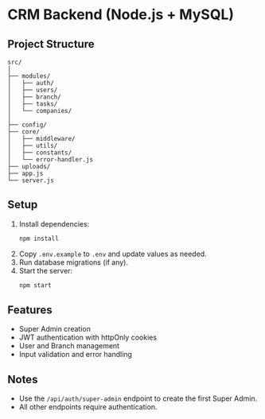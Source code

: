 # CRM Backend (Node.js + MySQL)

## Project Structure

```
src/
│
├── modules/
│   ├── auth/
│   ├── users/
│   ├── branch/
│   ├── tasks/
│   └── companies/
│
├── config/
├── core/
│   ├── middleware/
│   ├── utils/
│   ├── constants/
│   └── error-handler.js
├── uploads/
├── app.js
└── server.js
```

## Setup

1. Install dependencies:
   ```bash
   npm install
   ```
2. Copy `.env.example` to `.env` and update values as needed.
3. Run database migrations (if any).
4. Start the server:
   ```bash
   npm start
   ```

## Features
- Super Admin creation
- JWT authentication with httpOnly cookies
- User and Branch management
- Input validation and error handling

## Notes
- Use the `/api/auth/super-admin` endpoint to create the first Super Admin.
- All other endpoints require authentication. 